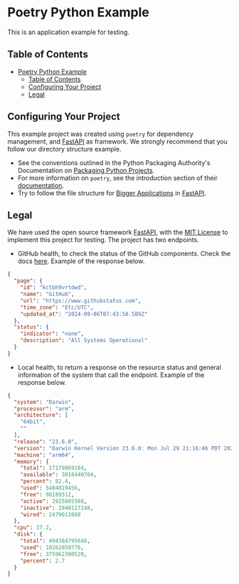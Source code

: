 # Poetry Python Example

This is an application example for testing.

## Table of Contents

- [Poetry Python Example](#poetry-python-example)
  - [Table of Contents](#table-of-contents)
  - [Configuring Your Project](#configuring-your-project)
  - [Legal](#legal)

## Configuring Your Project

This example project was created using `poetry` for dependency management, and [FastAPI](https://fastapi.tiangolo.com/) as framework. We strongly recommend that you follow our directory structure example.

- See the conventions outlined in the Python Packaging Authority's Documentation on [Packaging Python Projects](https://packaging.python.org/tutorials/packaging-projects/).
- For more information on `poetry`, see the introduction section of their [documentation](https://python-poetry.org/docs/).
- Try to follow the file structure for [Bigger Applications](https://fastapi.tiangolo.com/tutorial/bigger-applications/) in [FastAPI](https://fastapi.tiangolo.com/).

## Legal

We have used the open source framework [FastAPI](https://fastapi.tiangolo.com/), with the [MIT License](https://github.com/fastapi/fastapi?tab=MIT-1-ov-file#readme) to implement this project for testing. The project has two endpoints.

- GitHub health, to check the status of the GitHub components. Check the docs [here](https://www.githubstatus.com/api). Example of the response below.

```json
{
  "page": {
    "id": "kctbh9vrtdwd",
    "name": "GitHub",
    "url": "https://www.githubstatus.com",
    "time_zone": "Etc/UTC",
    "updated_at": "2024-09-06T07:43:58.589Z"
  },
  "status": {
    "indicator": "none",
    "description": "All Systems Operational"
  }
}
```

- Local health, to return a response on the resource status and general information of the system that call the endpoint. Example of the response below.

```json
{
  "system": "Darwin",
  "processor": "arm",
  "architecture": [
    "64bit",
    ""
  ],
  "release": "23.6.0",
  "version": "Darwin Kernel Version 23.6.0: Mon Jul 29 21:16:46 PDT 2024; root:xnu-10063.141.2~1/RELEASE_ARM64_T8112",
  "machine": "arm64",
  "memory": {
    "total": 17179869184,
    "available": 3018440704,
    "percent": 82.4,
    "used": 5404819456,
    "free": 98189312,
    "active": 2925805568,
    "inactive": 2840117248,
    "wired": 2479013888
  },
  "cpu": 37.2,
  "disk": {
    "total": 494384795648,
    "used": 10262859776,
    "free": 375962390528,
    "percent": 2.7
  }
}
```
